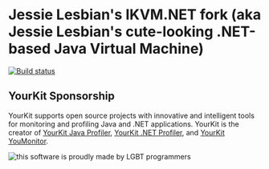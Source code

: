 # Jessie Lesbian's IKVM.NET fork (aka Jessie Lesbian's cute-looking .NET-based Java Virtual Machine)

[![Build status](https://ci.appveyor.com/api/projects/status/ikpd1g6nk24b8pa7?svg=true)](https://ci.appveyor.com/project/jessielesbian/ikvm)

## YourKit Sponsorship

YourKit supports open source projects with innovative and intelligent tools for monitoring and profiling Java and .NET applications. YourKit is the creator of <a href="https://www.yourkit.com/java/profiler/">YourKit Java Profiler</a>, <a href="https://www.yourkit.com/.net/profiler/">YourKit .NET Profiler</a>, and <a href="https://www.yourkit.com/youmonitor/">YourKit YouMonitor</a>.

![this software is proudly made by LGBT programmers](https://raw.githubusercontent.com/jessielesbian/ikvm/master/ikvmbadge.png)
